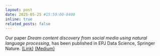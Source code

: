 ```yaml
---
layout: post
date: 2025-05-25 #15:59:00-0400
inline: true
related_posts: false
---
```


Our paper *Dream content discovery from social media using natural language processing*, has been published in EPJ Data Science, Springer Nature. [(Link)](https://epjdatascience.springeropen.com/articles/10.1140/epjds/s13688-025-00554-w/) [(Medium)](https://medium.com/@danielequercia/what-our-dreams-are-telling-us-fb89bcbede21)
